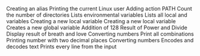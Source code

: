 Creating an alias
Printing the current Linux user
Adding action PATH
Count the number of directories
Lists environmental variables
Lists all local and variables
Creating a new local variable
Creating a new local variable
Creates a new global variable
Addition of 128
Result of Power and Divide
Display result of breath and love
Converting numbers
Print all combinations
Printing number with two decimal places
Converting numbers
Encodes and decodes text
Prints every line from the input

